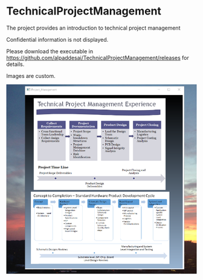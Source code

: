 # TechnicalProjectManagement

The project provides an introduction to technical project management 

Confidential information is not displayed. 

Please download the executable in https://github.com/alpaddesai/TechnicalProjectManagement/releases for details. 

Images are custom. 

![image](TPM.png)
